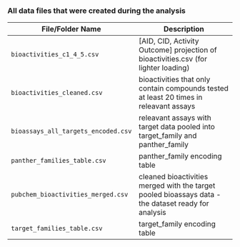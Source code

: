 ### All data files that were created during the analysis

| File/Folder Name                  | Description                                              |
|-----------------------------------|----------------------------------------------------------|
|`bioactivities_c1_4_5.csv`|\[AID, CID, Activity Outcome\] projection of bioactivities.csv (for lighter loading)|
|`bioactivities_cleaned.csv`|bioactivities that only contain compounds tested at least 20 times in releavant assays|
|`bioassays_all_targets_encoded.csv`|releavant assays with target data pooled into target_family and panther_family|
|`panther_families_table.csv`|panther_family encoding table|
|`pubchem_bioactivities_merged.csv`|cleaned bioactivities merged with the target pooled bioassays data - the dataset ready for analysis| 
|`target_families_table.csv`|target_family encoding table|